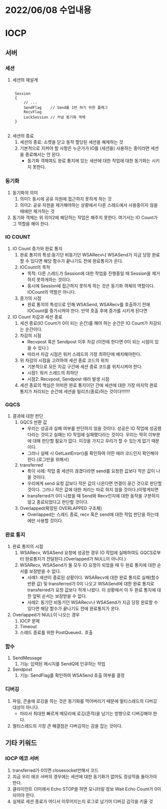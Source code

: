 # 2022/06/08 수업내용
# IOCP
## 서버
### 세션 
1. 세션의 재설계
    <pre><code>
    Session
    {
        // ... 
        SendFlag    // Send를 1번 하기 위한 플래그
        RecvFlag
        LockSession // 커널 동기화 객체
    }
    </code></pre>
2. 세션의 종료
    1) 세션의 종료: 소켓을 닫고 동적 할당된 세션을 해제하는 것
    2) 기본적으로 지켜야 할 사항은 누군가가 IO를 (세션을) 사용하는 중이라면 세션을 종료해서는 안 된다.
        * 동기화 객체여도 완료 통지에 있는 세션에 대한 작업에 대한 동기화는 시키지 못한다.

### 동기화
1. 동기화의 의미
    1) 의미1: 동시에 공유 자원에 접근하지 못하게 하는 것
    2) 의미2: 공유 자원을 제거해야하는 상황에서 다른 스레드에서 사용중이지 않을 때에만 제거하는 것
2. 동기화 객체는 위 의미2에 해당하는 작업은 해주지 못한다. 여기서는 IO Count가 그 역할을 해야 한다.

### IO COUNT
1. IO Count 증가와 완료 통지
    1) 완료 통지의 특성:동기던 비동기던 WSARecv나 WSASend가 지금 당장 완료할 수 있다면 해당 함수가 끝나기도 전에 완료통지가 온다.
    2) IOCount의 목적
        * 목적: 다른 스레드가 Session에 대한 작업을 진행중일 때 Session을 제거하지 못하게하는 것이다.
        * 동시에 Session에 접근하지 못하게 하는 것은 동기화 객체의 역할이다. IOCount의 역할은 아니다.
    3) 증가의 시점
        * 완료 통지의 특성으로 인해 WSASend, WSARecv를 호출하기 전에 IOCount를 증가시켜야 한다. 만약 호출 후에 증가를 시키게 된다면
2. IO Count 차감과 세션 종료
    1) 세션 종료(IO Count가 0이 되는 순간)를 해야 하는 순간은 IO Count가 차감되는 순간이다.
    2) 차감의 시점
        * Recvpost 혹은 Sendpost 이후 차감 (이전에 한다면 0이 되는 시점이 있을 수 있다.)
        * 따라서 차감 시점은 워커 스레드의 가장 최하단에 배치해야한다.
    3) 위 차감의 시점을 고려하여 세션 종료 코드의 위치
        * 기본적으로 모든 차감 구간에 세션 종료 코드를 위치시켜야 한다.
        * 시점1: 워커 스레드의 최하단
        * 시점2: Recvpost, Sendpost 에러 발생 시점
    4) 세션 종료의 핵심은 어떠한 완료 통지이던 간에 세션에 대한 가장 마지막 완료 통지가 처리되는 순간에 세션을 릴리즈(종료)하는 것이다!!!!!!!

### GQCS
1. 결과에 대한 판단
    1) GQCS 반환 값
        * 우리는 성공과 실패 여부를 판단하지 않을 것이다. 성공은 IO 작업에 성공했다라는 것이고 실패는 IO 작업에 실패했다라는 것이다. 우리는 딱히 이부분에 대해 판단할 필요가 없다. 이것을 가지고 우리가 할 수 있는게 없기 때문이다.
        * 그러나 실패 시 GetLastError()를 확인하여 어떤 에러 코드인지 확인해야 한다.(로그만을 위해서)
    2) transferred
        * 특이 사례: 작업 중 세션이 끊겼다라면 send를 요청한 값보다 작은 값이 나올 것이다.
        * 우리에게 send 요청 값보다 작은 값이 나온다면 연결이 끊긴 것으로 판단할 것이다. 그러나 작은 값에 대한 처리는 따로 하지 않을 것이다.(이렇게되면 
        * transferred가 0이 나왔을 때 Send와 Recv인지에 대한 동작을 구분하지 않고 종료되었다고 판단할 것이다.
    3) Overlapped(확장된 OVERLAPPED 구조체)
        * Overlapped는 스레드 종료, recv 혹은 send에 대한 작업 판단을 하는데에만 사용할 것이다.

### 완료 통지
1. 완료 통지의 시점
    1) WSARecv, WSASend 요청에 성공한 경우 IO 작업에 실패하여도 GQCS로부터 완료통지가 전달된다.(Overlapped가 NULL이 아니다.)
    2) WSARecv, WSASend가 둘 모두 IO 요청이 되었을 때 두 완료 통지에 대한 순서를 보장받을 수 없다.
        * 사례1: 세션이 종료된 상황이다. WSARecv에 대한 완료 통지로 실패(함수 반환 값) 및 transferred가 0이 나오고 WSASend에 대한 완료 통지로 transferred가 요청 값보다 적게 나왔다. 이 상황에서 이 두 완료 통지에 대한 앞뒤 순서는 보장받을 수 없다.
        * 사례2: 동기던 비동기던 WSARecv나 WSASend가 지금 당장 완료할 수 있다면 해당 함수가 끝나기도 전에 완료통지가 온다. 
2. Overlapped가 NULL이 나오는 경우
    1) IOCP 문제
    2) Timeout
    3) 스레드 종료를 위한 PostQueued.. 호출

### 함수
1. SendMessage
    1) 기능: 입력된 메시지를 SendQ에 인큐하는 작업
2. Sendpost
    1) 기능: SendFlag를 확인하여 WSASend 호출 여부를 결정

### 디버깅
1. 파일, 콘솔에 로깅을 하는 것은 동기화를 먹어버리기 때문에 멀티스레드의 디버깅 대상이 아니다.
    * 따라서 최대한 빠르게 메모리에 로깅(흔적)을 남기는 방향으로 디버깅해야 한다.
2. 멀티스레드의 가장 큰 해결점은 디버깅하는 감을 잡는 것이다.

## 기타 키워드
### IOCP 에코 서버
1. transferred가 0이면 closesocket만해서 코드
2. 지금 우리 에코 서버의 경우에는 세션에 대한 동기화가 없어도 정상적을 돌아가야 한다.
3. 클라이언트 더미에서 Echo STOP을 하면 모니터링 정보 Wait Echo Count가 0이 되어야 한다.
4. 실제로 세션 종료가 어디서 이루어지는지 로그로 남기어 디버깅 감각을 키울 것

